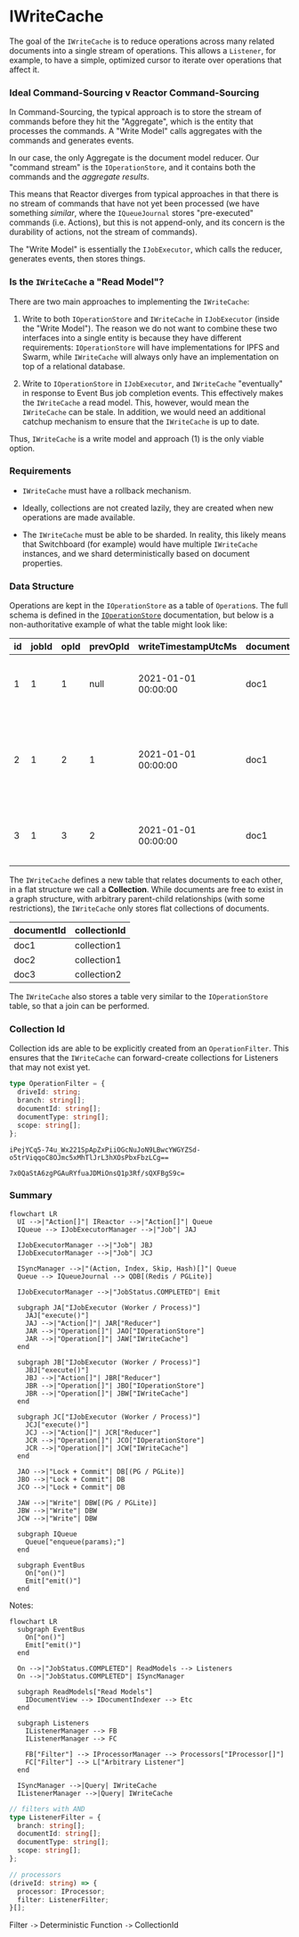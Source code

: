 # IWriteCache

The goal of the `IWriteCache` is to reduce operations across many related documents into a single stream of operations. This allows a `Listener`, for example, to have a simple, optimized cursor to iterate over operations that affect it.

### Ideal Command-Sourcing v Reactor Command-Sourcing

In Command-Sourcing, the typical approach is to store the stream of commands before they hit the "Aggregate", which is the entity that processes the commands. A "Write Model" calls aggregates with the commands and generates events.

In our case, the only Aggregate is the document model reducer. Our "command stream" is the `IOperationStore`, and it contains both the commands and the _aggregate results_.

This means that Reactor diverges from typical approaches in that there is no stream of commands that have not yet been processed (we have something _similar_, where the `IQueueJournal` stores "pre-executed" commands (i.e. Actions), but this is not append-only, and its concern is the durability of actions, not the stream of commands).

The "Write Model" is essentially the `IJobExecutor`, which calls the reducer, generates events, then stores things.

### Is the `IWriteCache` a "Read Model"?

There are two main approaches to implementing the `IWriteCache`:

1. Write to both `IOperationStore` and `IWriteCache` in `IJobExecutor` (inside the "Write Model"). The reason we do not want to combine these two interfaces into a single entity is because they have different requirements: `IOperationStore` will have implementations for IPFS and Swarm, while `IWriteCache` will always only have an implementation on top of a relational database.

2. Write to `IOperationStore` in `IJobExecutor`, and `IWriteCache` "eventually" in response to Event Bus job completion events. This effectively makes the `IWriteCache` a read model. This, however, would mean the `IWriteCache` can be stale. In addition, we would need an additional catchup mechanism to ensure that the `IWriteCache` is up to date.

Thus, `IWriteCache` is a write model and approach (1) is the only viable option.

### Requirements

- `IWriteCache` must have a rollback mechanism.

- Ideally, collections are not created lazily, they are created when new operations are made available.

- The `IWriteCache` must be able to be sharded. In reality, this likely means that Switchboard (for example) would have multiple `IWriteCache` instances, and we shard deterministically based on document properties.

### Data Structure

Operations are kept in the `IOperationStore` as a table of `Operation`s. The full schema is defined in the [`IOperationStore`](../Storage/IOperationStore.md) documentation, but below is a non-authoritative example of what the table might look like:

| id | jobId | opId | prevOpId | writeTimestampUtcMs | documentId | scope | branch | timestampUtcMs | index | action | skip |
| --- | --- | --- | --- | --- | --- | --- | --- | --- | --- | --- | --- |
| 1 | 1 | 1 | null | 2021-01-01 00:00:00 | doc1 | scope1 | branch1 | 2021-01-01 00:00:00 | 1 | { "type": "create", "data": { "id": "1" } } | 0 |
| 2 | 1 | 2 | 1 | 2021-01-01 00:00:00 | doc1 | scope1 | branch1 | 2021-01-01 00:00:00 | 2 | { "type": "update", "data": { "id": "1", "name": "New Name" } } | 0 |
| 3 | 1 | 3 | 2 | 2021-01-01 00:00:00 | doc1 | scope1 | branch1 | 2021-01-01 00:00:00 | 3 | { "type": "delete", "data": { "id": "1" } } | 0 |

The `IWriteCache` defines a new table that relates documents to each other, in a flat structure we call a **Collection**. While documents are free to exist in a graph structure, with arbitrary parent-child relationships (with some restrictions), the `IWriteCache` only stores flat collections of documents.

| documentId | collectionId |
| --- | --- |
| doc1 | collection1 |
| doc2 | collection1 |
| doc3 | collection2 |

The `IWriteCache` also stores a table very similar to the `IOperationStore` table, so that a join can be performed.

### Collection Id

Collection ids are able to be explicitly created from an `OperationFilter`. This ensures that the `IWriteCache` can forward-create collections for Listeners that may not exist yet.

```ts
type OperationFilter = {
  driveId: string;
  branch: string[];
  documentId: string[];
  documentType: string[];
  scope: string[];
};
```

`iPejYCq5-74u_Wx221SpApZxPiiOGcNuJoN9LBwcYWGYZSd-o5trViqqoC8OJmc5xMhTlJrL3hXOsPbxFbzLCg==`

`7x0QaStA6zgPGAuRYfuaJDMiOnsQ1p3Rf/sQXFBgS9c=`

### Summary

```mermaid
flowchart LR
  UI -->|"Action[]"| IReactor -->|"Action[]"| Queue
  IQueue --> IJobExecutorManager -->|"Job"| JAJ

  IJobExecutorManager -->|"Job"| JBJ
  IJobExecutorManager -->|"Job"| JCJ

  ISyncManager -->|"(Action, Index, Skip, Hash)[]"| Queue
  Queue --> IQueueJournal --> QDB[(Redis / PGLite)]

  IJobExecutorManager -->|"JobStatus.COMPLETED"| Emit

  subgraph JA["IJobExecutor (Worker / Process)"]
    JAJ["execute()"]
    JAJ -->|"Action[]"| JAR["Reducer"]
    JAR -->|"Operation[]"| JAO["IOperationStore"]
    JAR -->|"Operation[]"| JAW["IWriteCache"]
  end

  subgraph JB["IJobExecutor (Worker / Process)"]
    JBJ["execute()"]
    JBJ -->|"Action[]"| JBR["Reducer"]
    JBR -->|"Operation[]"| JBO["IOperationStore"]
    JBR -->|"Operation[]"| JBW["IWriteCache"]
  end

  subgraph JC["IJobExecutor (Worker / Process)"]
    JCJ["execute()"]
    JCJ -->|"Action[]"| JCR["Reducer"]
    JCR -->|"Operation[]"| JCO["IOperationStore"]
    JCR -->|"Operation[]"| JCW["IWriteCache"]
  end

  JAO -->|"Lock + Commit"| DB[(PG / PGLite)]
  JBO -->|"Lock + Commit"| DB
  JCO -->|"Lock + Commit"| DB

  JAW -->|"Write"| DBW[(PG / PGLite)]
  JBW -->|"Write"| DBW
  JCW -->|"Write"| DBW

  subgraph IQueue
    Queue["enqueue(params);"]
  end

  subgraph EventBus
    On["on()"]
    Emit["emit()"]
  end
```

Notes:

```mermaid
flowchart LR
  subgraph EventBus
    On["on()"]
    Emit["emit()"]
  end

  On -->|"JobStatus.COMPLETED"| ReadModels --> Listeners
  On -->|"JobStatus.COMPLETED"| ISyncManager

  subgraph ReadModels["Read Models"]
    IDocumentView --> IDocumentIndexer --> Etc
  end

  subgraph Listeners
    IListenerManager --> FB
    IListenerManager --> FC

    FB["Filter"] --> IProcessorManager --> Processors["IProcessor[]"]
    FC["Filter"] --> L["Arbitrary Listener"]
  end

  ISyncManager -->|Query| IWriteCache
  IListenerManager -->|Query| IWriteCache
```




```ts
// filters with AND
type ListenerFilter = {
  branch: string[];
  documentId: string[];
  documentType: string[];
  scope: string[];
};

// processors
(driveId: string) => {
  processor: IProcessor;
  filter: ListenerFilter;
}[];


```

Filter `->` Deterministic Function `->` CollectionId
